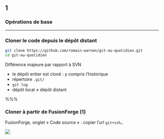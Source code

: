 <!-- .slide: data-background-image="images/git-logo.png" data-background-size="600px" class="chapter" -->
## 1
### Opérations de base


---


<!-- .slide: class="slide" -->
### Cloner le code depuis le dépôt distant

```bash
git clone https://github.com/romain-warnan/git-au-quotidien.git
cd git-au-quotidien
```

Différence majeure par rapport à SVN
 - le dépôt entier est cloné : y compris l’historique
  - répertoire `.git/`
  - `git log`
 - dépôt local ≠ dépôt distant


%%%


<!-- .slide: data-background-image="images/eclipse-logo.png" data-background-size="700px" class="slide" -->
### Cloner à partir de FusionForge (1)

FusionForge, onglet « Code source » : copier l’url `git+ssh…`

<div class="center">
    <img src="egit/clone-0.0.png" class="boxed-img" />
</div>